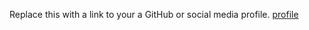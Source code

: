 Replace this with a link to your a GitHub or social media profile.
[profile](https://github.com/wkng0)
